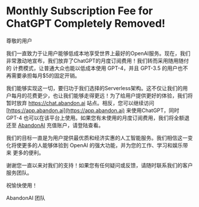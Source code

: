 # Monthly Subscription Fee for ChatGPT Completely Removed!

尊敬的用户

我们一直致力于让用户能够低成本地享受世界上最好的OpenAI服务。现在，我们非常激动地宣布，我们放弃了ChatGPT的月度订阅费用！我们转而采用随用随付的
计费模式，让普通大众也能以低成本使用 GPT-4，并且 GPT-3.5 的用户也不再需要承担每月$5的固定开销。

我们能够实现这一切，要归功于我们选择的Serverless架构。这不仅让我们的用户每月的花费更少，也让我们能够走得更远！为了给用户提供更好的体验，我们将
暂时放弃 https://chat.abandon.ai 站点。相反，您可以继续访问 [https://app.abandon.ai](https://app.abandon.ai) 来使用ChatGPT，同时
GPT-4 也可以在该平台上使用。如果您有未使用的月度订阅费用，我们将全额退还至 [AbandonAI](https://app.abandon.ai) 充值账户，请登陆查看。

我们的目标一直是为用户提供最优质和经济实惠的人工智能服务。我们相信这一变化将使更多的人能够体验到 OpenAI 的强大功能，并为您的工作、学习和娱乐带来
更多的便利。

谢谢您一直以来对我们的支持！如果您有任何疑问或反馈，请随时联系我们的客户服务团队。

祝愉快使用！

AbandonAI 团队
